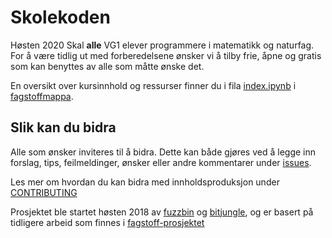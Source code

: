 # Skolekoden

Høsten 2020 Skal **alle** VG1 elever programmere i matematikk og naturfag. For å være tidlig ut med forberedelsene ønsker vi å tilby frie, åpne og gratis som kan benyttes av alle som måtte ønske det.

En oversikt over kursinnhold og ressurser finner du i fila [index.ipynb](Fagstoff/index.ipynb) i [fagstoffmappa](https://github.com/fagstoff/Skolekoden/tree/master/Fagstoff).

## Slik kan du bidra

Alle som ønsker inviteres til å bidra. Dette kan både gjøres ved å legge inn forslag, tips, feilmeldinger, ønsker eller andre kommentarer under [issues](https://github.com/fagstoff/Skolekoden/issues).

Les mer om hvordan du kan bidra med innholdsproduksjon under [CONTRIBUTING](CONTRIBUTING.md)

Prosjektet ble startet høsten 2018 av [fuzzbin](https://github.com/fuzzbin) og [bitjungle](https://github.com/bitjungle), og er basert på tidligere arbeid som finnes i [fagstoff-prosjektet](https://github.com/fagstoff)